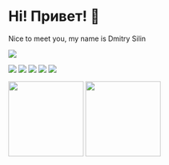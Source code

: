 # Hi! Привет! 👋
Nice to meet you, my name is Dmitry Silin

<p align='left'>
   <a href="https://t.me/iloveQA">
       <img src="https://img.shields.io/badge/Telegram-2CA5E0?style=for-the-badge&logo=telegram&logoColor=white"/>
   </a>

<br>

<p align='left'>
       <img src="https://img.shields.io/badge/Postman-FF6C37?style=for-the-badge&logo=Postman&logoColor=white"/>
   </a>
       <img src="https://img.shields.io/badge/Miro-F7C922?style=for-the-badge&logo=Miro&logoColor=050036"/>
   </a>
       <img src="https://img.shields.io/badge/mysql-%2300f.svg?style=for-the-badge&logo=mysql&logoColor=white"/>
   </a>
       <img src="https://img.shields.io/badge/Jira-0052CC?style=for-the-badge&logo=Jira&logoColor=white"/>
   </a>
       <img src="https://img.shields.io/badge/VSCode-0078D4?style=for-the-badge&logo=visual%20studio%20code&logoColor=white"/>
   </a>

<br>

<p align='left'>
   <a href="https://github-readme-stats.vercel.app/api?username=iloveQA&show_icons=true&count_private=true">
       <img height=150 src="https://github-readme-stats.vercel.app/api?username=iloveQA&show_icons=true&count_private=true"/></a>
   <a href="https://github.com/iloveQA/github-readme-stats">
       <img height=150 src="https://github-readme-stats.vercel.app/api/top-langs/?username=iloveQA&layout=compact"/></a>
</p>

   
</div>
